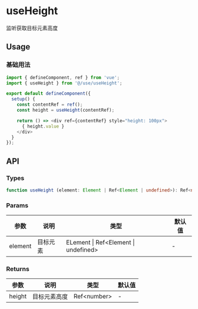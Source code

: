 # useHeight
监听获取目标元素高度

## Usage
### 基础用法
```ts
import { defineComponent, ref } from 'vue';
import { useHeight } from '@/use/useHeight';

export default defineComponent({
  setup() {
    const contentRef = ref();
    const height = useHeight(contentRef);

    return () => <div ref={contentRef} style="height: 100px">
      { height.value }
    </div>
  }
});
```

## API
### Types
```ts
function useHeight (element: Element | Ref<Element | undefined>): Ref<number>;
```

### Params
| 参数    | 说明     | 类型                                  | 默认值 |
|---------|----------|---------------------------------------|--------|
| element | 目标元素 | ELement \| Ref\<Element \| undefined> | -      |

### Returns
| 参数   | 说明         | 类型          | 默认值 |
|--------|--------------|---------------|--------|
| height | 目标元素高度 | Ref\<number\> | -      |
